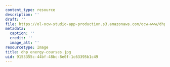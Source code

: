 ```yaml
---
content_type: resource
description: ''
draft: ''
file: https://ol-ocw-studio-app-production.s3.amazonaws.com/ocw-www/dhp_energy-courses.jpg
metadata:
  caption: ''
  credit: ''
  image_alt: ''
resourcetype: Image
title: dhp_energy-courses.jpg
uid: 9153355c-44bf-48bc-8e0f-1c63395b1c49
---
```

